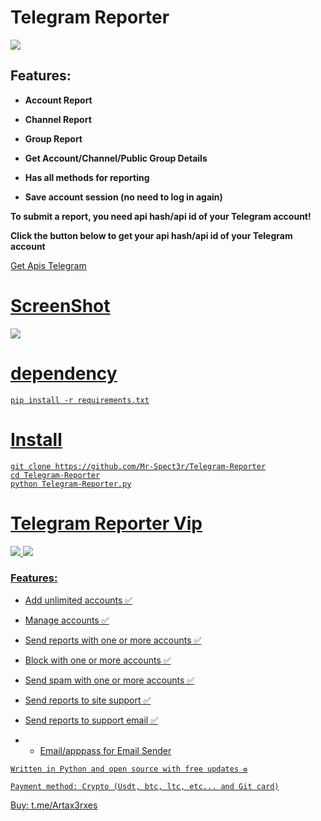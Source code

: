 # Telegram Reporter 

<img src="https://github.com/user-attachments/assets/909a694e-e939-4a5e-bd3e-8031f2d1802f"> 

## Features: 

<b> 
  
- Account Report
  
- Channel Report

- Group Report

- Get Account/Channel/Public Group Details

- Has all methods for reporting

- Save account session (no need to log in again)

To submit a report, you need api hash/api id of your Telegram account! 

Click the button below to get your api hash/api id of your Telegram account</b> 

<a href="https://github.com/esfelurm/Apis-Telegram"> Get Apis Telegram 

# ScreenShot

<img src="https://github.com/user-attachments/assets/0140d5bd-fe8f-4ee4-8465-a6bca6596092"> 



# dependency

```
pip install -r requirements.txt
```

# Install

```
git clone https://github.com/Mr-Spect3r/Telegram-Reporter
cd Telegram-Reporter
python Telegram-Reporter.py
```


# Telegram Reporter Vip

<img src="https://github.com/user-attachments/assets/5aeafe1a-feeb-48aa-ad5d-e1331dd26a11"> 

<img src="https://github.com/user-attachments/assets/55211753-6d87-4812-89a5-815a6a27d99b"> 

### Features: 

- Add unlimited accounts ✅

- Manage accounts ✅

- Send reports with one or more accounts ✅

- Block with one or more accounts ✅

- Send spam with one or more accounts ✅

- Send reports to site support ✅

- Send reports to support email ✅

- + Email/apppass for Email Sender

`Written in Python and open source with free updates ♻️`

`Payment method: Crypto (Usdt, btc, ltc, etc... and Git card)`


Buy: t.me/Artax3rxes
